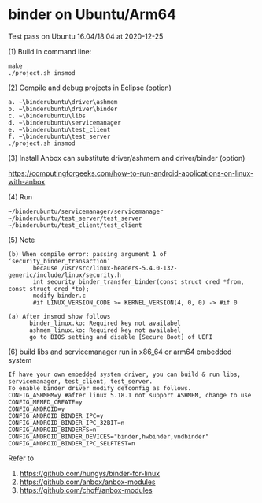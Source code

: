 binder on Ubuntu/Arm64
================
Test pass on Ubuntu 16.04/18.04 at 2020-12-25

(1) Build in command line:

    make
    ./project.sh insmod

(2) Compile and debug projects in Eclipse (option)

    a. ~\binderubuntu\driver\ashmem
    b. ~\binderubuntu\driver\binder
    c. ~\binderubuntu\libs
    d. ~\binderubuntu\servicemanager
    e. ~\binderubuntu\test_client
    f. ~\binderubuntu\test_server
    ./project.sh insmod

(3) Install Anbox can substitute driver/ashmem and driver/binder (option)

https://computingforgeeks.com/how-to-run-android-applications-on-linux-with-anbox

(4) Run

    ~/binderubuntu/servicemanager/servicemanager
    ~/binderubuntu/test_server/test_server
    ~/binderubuntu/test_client/test_client

(5) Note
    
    (b) When compile error: passing argument 1 of ‘security_binder_transaction’
           because /usr/src/linux-headers-5.4.0-132-generic/include/linux/security.h
           int security_binder_transfer_binder(const struct cred *from, const struct cred *to);
           modify binder.c
           #if LINUX_VERSION_CODE >= KERNEL_VERSION(4, 0, 0) -> #if 0
    
    (a) After insmod show follows
          binder_linux.ko: Required key not availabel
          ashmem_linux.ko: Required key not availabel
          go to BIOS setting and disable [Secure Boot] of UEFI
          
(6) build libs and servicemanager run in x86_64 or arm64 embedded system

    If have your own embedded system driver, you can build & run libs, servicemanager, test_client, test_server.
    To enable binder driver modify defconfig as follows.
    CONFIG_ASHMEM=y #after linux 5.18.1 not support ASHMEM, change to use CONFIG_MEMFD_CREATE=y
    CONFIG_ANDROID=y
    CONFIG_ANDROID_BINDER_IPC=y
    CONFIG_ANDROID_BINDER_IPC_32BIT=n
    CONFIG_ANDROID_BINDERFS=n
    CONFIG_ANDROID_BINDER_DEVICES="binder,hwbinder,vndbinder"
    CONFIG_ANDROID_BINDER_IPC_SELFTEST=n

Refer to
1. https://github.com/hungys/binder-for-linux
2. https://github.com/anbox/anbox-modules
3. https://github.com/choff/anbox-modules
